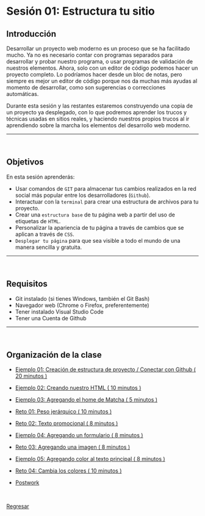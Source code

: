 # Sesión 01: Estructura tu sitio

## Introducción

Desarrollar un proyecto web moderno es un proceso que se ha facilitado mucho. Ya no es necesario contar con programas separados para desarrollar y probar nuestro programa, o usar programas de validación de nuestros elementos. Ahora, solo con un editor de código podemos hacer un proyecto completo. Lo podríamos hacer desde un bloc de notas, pero siempre es mejor un editor de código porque nos da muchas más ayudas al momento de desarrollar, como son sugerencias o correcciones automáticas.

Durante esta sesión y las restantes estaremos construyendo una copia de un proyecto ya desplegado, con lo que podremos aprender los trucos y técnicas usadas en sitios reales, y haciendo nuestros propios trucos al ir aprendiendo sobre la marcha los elementos del desarrollo web moderno.

---
<br/>

## Objetivos

En esta sesión aprenderás:

- Usar comandos de `GIT` para almacenar tus cambios realizados en la red social
  más popular entre los desarrolladores (`Github`).
- Interactuar con la `terminal` para crear una estructura de archivos para tu
  proyecto.
- Crear una `estructura base` de tu página web a partir del uso de etiquetas de
  `HTML`.
- Personalizar la apariencia de tu página a través de cambios que se aplican a
  través de `CSS`.
- `Desplegar tu página` para que sea visible a todo el mundo de una manera sencilla y gratuita.


---
<br/>

## Requisitos

- Git instalado (si tienes Windows, también el Git Bash)
- Navegador web (Chrome o Firefox, preferentemente)
- Tener instalado Visual Studio Code
- Tener una Cuenta de Github


---
<br/>

## Organización de la clase

- [Ejemplo 01: Creación de estructura de proyecto / Conectar con Github ( 20 minutos ) ](./Ejemplo%2001/README.md)

- [Ejemplo 02: Creando nuestro HTML ( 10 minutos ) ](./Ejemplo%2002/README.md)

- [Ejemplo 03: Agregando el home de Matcha ( 5 minutos ) ](./Ejemplo%2003/README.md)

- [Reto 01: Peso jerárquico ( 10 minutos ) ](./reto-01/README.md)

- [Reto 02: Texto promocional ( 8 minutos ) ](./reto-02/README.md)

- [Ejemplo 04: Agregando un formulario ( 8 minutos ) ](./Ejemplo%2004/README.md)

- [Reto 03: Agregando una imagen ( 8 minutos ) ](./reto-03/README.md)

- [Ejemplo 05: Agregando color al texto principal ( 8 minutos ) ](./Ejemplo%2005/README.md)

- [Reto 04: Cambia los colores ( 10 minutos ) ](./reto-04/README.md)

- [Postwork](./postwork/README.md)

<br/>

[Regresar](../README.md)
